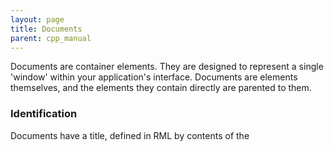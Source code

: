 ```yaml
---
layout: page
title: Documents
parent: cpp_manual
---
```


Documents are container elements. They are designed to represent a single 'window' within your application's interface. Documents are elements themselves, and the elements they contain directly are parented to them.

### Identification

Documents have a title, defined in RML by contents of the <title> tag within the document header. By default the title does not do anything, but can be used to populate the contents of a title bar (as in the _Rocket Invaders from Mars_ demo). The function GetTitle() will return the document's title, SetTitle() will set it.

```cpp
// Sets the document's title.
// @param[in] title The new title of the document.
void SetTitle({{page.lib_ns}}::Core::String& title);

// Returns the title of this document.
// @return The document's title.
const {{page.lib_ns}}::Core::String& GetTitle() const;
```

If a document was loaded from an RML file, the function GetSourceURL() will return the path of the source RML.

```cpp
// Returns the source address of this document.
// @return The source of this document, usually a file name.
const {{page.lib_ns}}::Core::String& GetSourceURL() const;
```

### Documents and contexts

Every document is part of a single context. The documents within a context are layered similarly to windows on a desktop. Document layering can be controlled through user input (ie, when a document is clicked on, by default it is raised to the top), programatically or through the 'z-index' property.

The function GetContext() will return the document's context.

```cpp
// Returns the document's context.
// @return The context this document exists within.
{{page.lib_ns}}::Core::Context* GetContext();
```

#### Layering

The 'z-index' property of a document controls the rendering order similarly to elements. A document with a higher z-index will always be rendered on top of a document with a lower z-index. As well as integer values, you can use the z-index values of 'top' and 'bottom' to force a document to always be at the top or bottom of the document stack. Documents start with a default z-index of 0.

The functions PullToFront() and PushToBack() will move the document to the front and back of the document stack among documents with a similar z-index. For example, calling PullToFront() on a document with a z-index of 1 will force all documents with a z-index lower than 1, and all other documents with a z-index of 1, to be rendered before it. However, documents with a higher z-index will still be rendered after it.

```cpp
// Brings the document to the front of the document stack.
void PullToFront();

// Sends the document to the back of the document stack.
void PushToBack();
```

Pulling and pushing documents only affects the document stack at the moment it is called. If further documents are loaded, or other documents are pushed and pulled, the document stack will change.

#### Layering and the mouse

By default, if the primary mouse button is pressed while hovering over a document, that document will be brought to the front of the document stack (similarly to a PullToFront() call). If a document has any 'z-index' value other than the default of 'auto', this behaviour will not occur.

### Visibility

When a document is loaded into a context, it begins hidden (it has a 'visibility' value of 'hidden'). To show a document, use the Show() function:

```cpp
// Show the document.
// @param[in] focus_flags Flags controlling the changing of focus. Leave as FOCUS to switch focus to the document.
void Show(int focus_flags = {{page.lib_ns}}::Core::Document::FOCUS);
```

By default, the Show() function will make the document visible and switch keyboard focus to the document. Possible values of the focus_flags parameter are:

* {{page.lib_ns}}::Core::ElementDocument::NONE: The document will not steal focus, but will still be made visible.
* {{page.lib_ns}}::Core::ElementDocument::FOCUS: The default; the document will steal focus if possible.
* {{page.lib_ns}}::Core::ElementDocument::MODAL: The document will steal focus and prevent other documents from taking focus away until another Show() is called on the document without {{page.lib_ns}}::Core::Document::MODAL. 

To hide a document, call Hide().

```cpp
// Hide the document.
void Hide();
```

### Closing

Calling Close() on a document will remove the document from its context and destroy it and all of its elements.

```cpp
// Close the document.
void Close();
```

### Creating new elements

Similarly to HTML documents, {{page.lib_name}} documents are capable of creating new elements and text nodes. You can use the CreateElement() function to create a new element of a certain type:

```cpp
// Creates the named element.
// @param[in] name The tag name of the element.
{{page.lib_ns}}::Core::Element* CreateElement(const {{page.lib_ns}}::Core::String& name);
```

The name parameter is the desired tag name of the new element. Note that as you cannot specify an independent instancer name or RML attributes to pass to the instancer, this method is not as flexible as creating an element through the factory, but is useful for easily creating simple elements.

Call CreateTextNode() to create a new text element with a given text string:

```cpp
// Create a text element with the given text content.
// @param[in] text The text content of the text element.
{{page.lib_ns}}::Core::ElementText* CreateTextNode(const {{page.lib_ns}}::Core::String& text);
```

The text parameter will be interpreted as a UTF-8 encoded string and converted to a UCS-2 string inside the text node. The element returned will be derived from {{page.lib_ns}}::Core::ElementText.

Note that neither of these functions actually attaches the new element to the document in any way.

### Custom documents

All documents are instanced like normal elements from the 'body' tag. The process for [creating a custom document](elements.html#custom-elements) type is identical to that for creating a custom element, except you should derive from {{page.lib_ns}}::Core::ElementDocument instead of {{page.lib_ns}}::Core::Element, and only register the element instancer against the 'body' tag.

If you register an instancer for the 'body' tag that returns an element not derived from {{page.lib_ns}}::Core::ElementDocument, documents will fail to load.

There is one virtual function that is particular to {{page.lib_ns}}::Core::ElementDocument:

```cpp
// Load a script into the document.
// @param[in] stream Stream of code to process.
// @param[in] source_name Name of the the script the source comes from, useful for debug information.
virtual void LoadScript({{page.lib_ns}}::Core::Stream* stream, const {{page.lib_ns}}::Core::String& source_name);
```

LoadScript() is generally only used to integrate a scripting language into {{page.lib_name}}. It is called on a document for every <script> tag with the script content. The default implementation does nothing; custom documents can do whatever they need to here to load, compile and bind the scripts for their elements. 